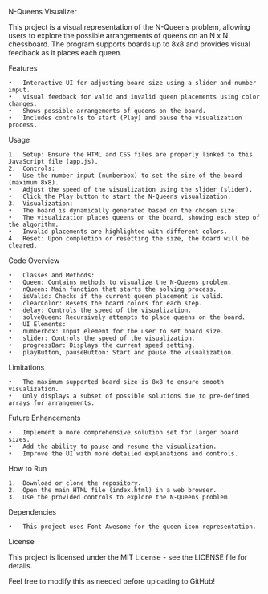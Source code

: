 N-Queens Visualizer

This project is a visual representation of the N-Queens problem, allowing users to explore the possible arrangements of queens on an N x N chessboard. The program supports boards up to 8x8 and provides visual feedback as it places each queen.

Features

	•	Interactive UI for adjusting board size using a slider and number input.
	•	Visual feedback for valid and invalid queen placements using color changes.
	•	Shows possible arrangements of queens on the board.
	•	Includes controls to start (Play) and pause the visualization process.

Usage

	1.	Setup: Ensure the HTML and CSS files are properly linked to this JavaScript file (app.js).
	2.	Controls:
	•	Use the number input (numberbox) to set the size of the board (maximum 8x8).
	•	Adjust the speed of the visualization using the slider (slider).
	•	Click the Play button to start the N-Queens visualization.
	3.	Visualization:
	•	The board is dynamically generated based on the chosen size.
	•	The visualization places queens on the board, showing each step of the algorithm.
	•	Invalid placements are highlighted with different colors.
	4.	Reset: Upon completion or resetting the size, the board will be cleared.

Code Overview

	•	Classes and Methods:
	•	Queen: Contains methods to visualize the N-Queens problem.
	•	nQueen: Main function that starts the solving process.
	•	isValid: Checks if the current queen placement is valid.
	•	clearColor: Resets the board colors for each step.
	•	delay: Controls the speed of the visualization.
	•	solveQueen: Recursively attempts to place queens on the board.
	•	UI Elements:
	•	numberbox: Input element for the user to set board size.
	•	slider: Controls the speed of the visualization.
	•	progressBar: Displays the current speed setting.
	•	playButton, pauseButton: Start and pause the visualization.

Limitations

	•	The maximum supported board size is 8x8 to ensure smooth visualization.
	•	Only displays a subset of possible solutions due to pre-defined arrays for arrangements.

Future Enhancements

	•	Implement a more comprehensive solution set for larger board sizes.
	•	Add the ability to pause and resume the visualization.
	•	Improve the UI with more detailed explanations and controls.

How to Run

	1.	Download or clone the repository.
	2.	Open the main HTML file (index.html) in a web browser.
	3.	Use the provided controls to explore the N-Queens problem.

Dependencies

	•	This project uses Font Awesome for the queen icon representation.

License

This project is licensed under the MIT License - see the LICENSE file for details.

Feel free to modify this as needed before uploading to GitHub!
